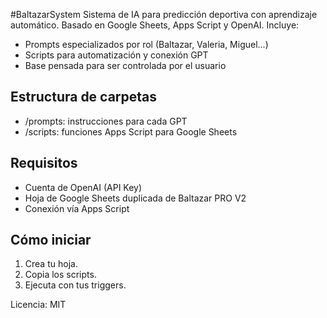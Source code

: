 #BaltazarSystem
Sistema de IA para predicción deportiva con aprendizaje automático. Basado en Google Sheets, Apps Script y OpenAI.
Incluye:
- Prompts especializados por rol (Baltazar, Valeria, Miguel...)
- Scripts para automatización y conexión GPT
- Base pensada para ser controlada por el usuario

## Estructura de carpetas
- /prompts: instrucciones para cada GPT
- /scripts: funciones Apps Script para Google Sheets

## Requisitos
- Cuenta de OpenAI (API Key)
- Hoja de Google Sheets duplicada de Baltazar PRO V2
- Conexión vía Apps Script

## Cómo iniciar
1. Crea tu hoja.
2. Copia los scripts.
3. Ejecuta con tus triggers.

Licencia: MIT

